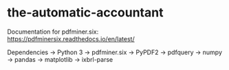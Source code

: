 # the-automatic-accountant

Documentation for pdfminer.six: https://pdfminersix.readthedocs.io/en/latest/

Dependencies
-> Python 3
-> pdfminer.six
-> PyPDF2
-> pdfquery
-> numpy
-> pandas
-> matplotlib
-> ixbrl-parse
